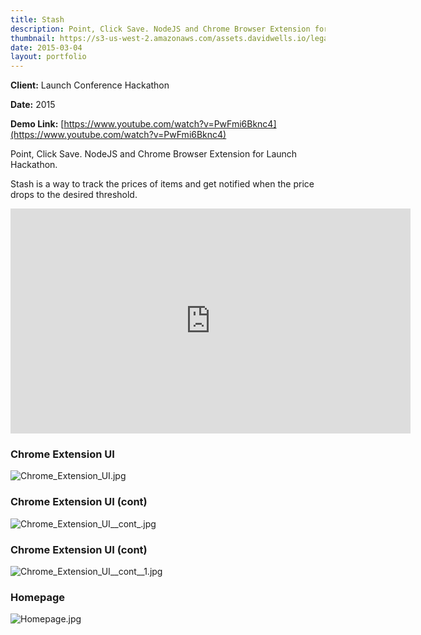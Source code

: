 ```yaml
---
title: Stash
description: Point, Click Save. NodeJS and Chrome Browser Extension for Launch Hackathon
thumbnail: https://s3-us-west-2.amazonaws.com/assets.davidwells.io/legacy/2015/03/1425431221_Chrome_Extension_UI.jpg
date: 2015-03-04
layout: portfolio
---
```


**Client:** Launch Conference Hackathon

**Date:** 2015

**Demo Link:** [https://www.youtube.com/watch?v=PwFmi6Bknc4](https://www.youtube.com/watch?v=PwFmi6Bknc4)

Point, Click Save. NodeJS and Chrome Browser Extension for Launch Hackathon.

Stash is a way to track the prices of items and get notified when the price drops to the desired threshold.

<iframe src="https://www.youtube.com/embed/PwFmi6Bknc4?ecver=2" width="640" height="360" frameborder="0" allowfullscreen></iframe>

### Chrome Extension UI
![](https://s3-us-west-2.amazonaws.com/assets.davidwells.io/work/stash-Chrome_Extension_UI.jpg "Chrome_Extension_UI.jpg")

### Chrome Extension UI (cont)

![](https://s3-us-west-2.amazonaws.com/assets.davidwells.io/work/stash-Chrome_Extension_UI__cont_.jpg "Chrome_Extension_UI__cont_.jpg")

### Chrome Extension UI (cont)

![](https://s3-us-west-2.amazonaws.com/assets.davidwells.io/work/stash-Chrome_Extension_UI__cont__1.jpg "Chrome_Extension_UI__cont__1.jpg")

### Homepage

![](https://s3-us-west-2.amazonaws.com/assets.davidwells.io/work/stash-Homepage.jpg "Homepage.jpg")
